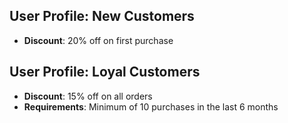 ## User Profile: New Customers
- **Discount**: 20% off on first purchase

## User Profile: Loyal Customers
- **Discount**: 15% off on all orders
- **Requirements**: Minimum of 10 purchases in the last 6 months
